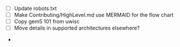 - [ ] Update robots.txt
- [ ] Make Contributing/HighLevel.md use MERMAID for the flow chart
- [ ] Copy gem5 101 from uwisc
- [ ] Move details in supported architectures elsewhere?
- 
